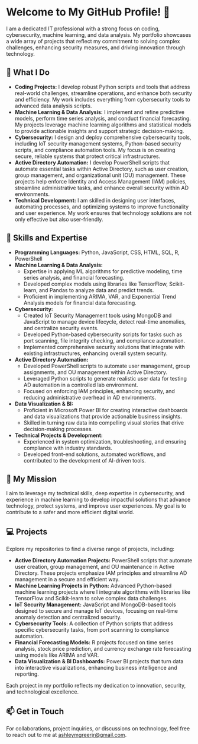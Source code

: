 # Welcome to My GitHub Profile! 👋

I am a dedicated IT professional with a strong focus on coding, cybersecurity, machine learning, and data analysis. My portfolio showcases a wide array of projects that reflect my commitment to solving complex challenges, enhancing security measures, and driving innovation through technology.

## 🔧 What I Do
- **Coding Projects:** I develop robust Python scripts and tools that address real-world challenges, streamline operations, and enhance both security and efficiency. My work includes everything from cybersecurity tools to advanced data analysis scripts.
- **Machine Learning & Data Analysis:** I implement and refine predictive models, perform time series analysis, and conduct financial forecasting. My projects leverage machine learning algorithms and statistical models to provide actionable insights and support strategic decision-making.
- **Cybersecurity:** I design and deploy comprehensive cybersecurity tools, including IoT security management systems, Python-based security scripts, and compliance automation tools. My focus is on creating secure, reliable systems that protect critical infrastructures.
- **Active Directory Automation:** I develop PowerShell scripts that automate essential tasks within Active Directory, such as user creation, group management, and organizational unit (OU) management. These projects help enforce Identity and Access Management (IAM) policies, streamline administrative tasks, and enhance overall security within AD environments.
- **Technical Development:** I am skilled in designing user interfaces, automating processes, and optimizing systems to improve functionality and user experience. My work ensures that technology solutions are not only effective but also user-friendly.

## 🚀 Skills and Expertise
- **Programming Languages:** Python, JavaScript, CSS, HTML, SQL, R, PowerShell
- **Machine Learning & Data Analysis:** 
  - Expertise in applying ML algorithms for predictive modeling, time series analysis, and financial forecasting.
  - Developed complex models using libraries like TensorFlow, Scikit-learn, and Pandas to analyze data and predict trends.
  - Proficient in implementing ARIMA, VAR, and Exponential Trend Analysis models for financial data forecasting.
- **Cybersecurity:** 
  - Created IoT Security Management tools using MongoDB and JavaScript to manage device lifecycle, detect real-time anomalies, and centralize security events.
  - Developed Python-based cybersecurity scripts for tasks such as port scanning, file integrity checking, and compliance automation.
  - Implemented comprehensive security solutions that integrate with existing infrastructures, enhancing overall system security.
- **Active Directory Automation:** 
  - Developed PowerShell scripts to automate user management, group assignments, and OU management within Active Directory.
  - Leveraged Python scripts to generate realistic user data for testing AD automation in a controlled lab environment.
  - Focused on enforcing IAM principles, enhancing security, and reducing administrative overhead in AD environments.
- **Data Visualization & BI:** 
  - Proficient in Microsoft Power BI for creating interactive dashboards and data visualizations that provide actionable business insights.
  - Skilled in turning raw data into compelling visual stories that drive decision-making processes.
- **Technical Projects & Development:**
  - Experienced in system optimization, troubleshooting, and ensuring compliance with industry standards.
  - Developed front-end solutions, automated workflows, and contributed to the development of AI-driven tools.

## 🌟 My Mission
I aim to leverage my technical skills, deep expertise in cybersecurity, and experience in machine learning to develop impactful solutions that advance technology, protect systems, and improve user experiences. My goal is to contribute to a safer and more efficient digital world.

## 💻 Projects
Explore my repositories to find a diverse range of projects, including:

- **Active Directory Automation Projects:** PowerShell scripts that automate user creation, group management, and OU maintenance in Active Directory. These projects emphasize IAM principles and streamline AD management in a secure and efficient way.
- **Machine Learning Projects in Python:** Advanced Python-based machine learning projects where I integrate algorithms with libraries like TensorFlow and Scikit-learn to solve complex data challenges.
- **IoT Security Management:** JavaScript and MongoDB-based tools designed to secure and manage IoT devices, focusing on real-time anomaly detection and centralized security.
- **Cybersecurity Tools:** A collection of Python scripts that address specific cybersecurity tasks, from port scanning to compliance automation.
- **Financial Forecasting Models:** R projects focused on time series analysis, stock price prediction, and currency exchange rate forecasting using models like ARIMA and VAR.
- **Data Visualization & BI Dashboards:** Power BI projects that turn data into interactive visualizations, enhancing business intelligence and reporting.

Each project in my portfolio reflects my dedication to innovation, security, and technological excellence.

## 📫 Get in Touch
For collaborations, project inquiries, or discussions on technology, feel free to reach out to me at [ashleymgreerjr@gmail.com](mailto:ashleymgreerjr@gmail.com).
